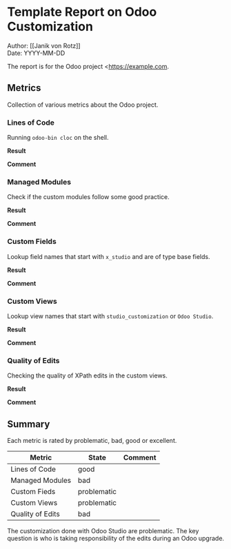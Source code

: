 # Template Report on Odoo Customization
Author: [[Janik von Rotz]]\
Date: YYYY-MM-DD

The report is for the Odoo project <https://example.com.

## Metrics

Collection of various metrics about the Odoo project.

### Lines of Code

Running `odoo-bin cloc` on the shell.

**Result**

**Comment**

### Managed Modules

Check if the custom modules follow some good practice.

**Result**

**Comment**

### Custom  Fields

Lookup field names that start with `x_studio` and are of type base fields.

**Result**

**Comment**

### Custom Views

Lookup view names that start with `studio_customization` or `Odoo Studio`.

**Result**

**Comment**

### Quality of Edits

Checking the quality of XPath edits in the custom views.

**Result**

**Comment**

## Summary

Each metric is rated by problematic, bad, good or excellent.

| Metric           | State       | Comment |
| ---------------- | ----------- | ------- |
| Lines of Code    | good        |         |
| Managed Modules  | bad         |         |
| Custom Fieds     | problematic |         |
| Custom Views     | problematic |         |
| Quality of Edits | bad         |         |

The customization done with Odoo Studio are problematic. The key question is who is taking responsibility of the edits during an Odoo upgrade.